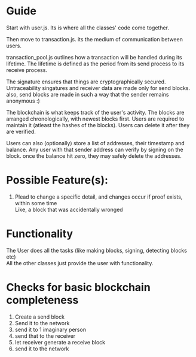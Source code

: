 # Guide
Start with user.js.
Its is where all the classes' code come together.

Then move to transaction.js.
its the medium of communication between users.

transaction_pool.js outlines how a transaction will be handled during its lifetime.
The lifetime is defined as the period from its send process to its receive process.

The signature ensures that things are cryptographically secured.
Untraceability singatures and receiver data are made only for send blocks.
also, send blocks are made in such a way that the sender remains anonymous :)

The blockchain is what keeps track of the user's activity.
The blocks are arranged chronologically, with newest blocks first.
Users are required to maintain it (atleast the hashes of the blocks).
Users can delete it after they are verified.

Users can also (optionally) store a list of addresses, their timestamp and balance.
Any user with that sender address can verify by signing on the block.
once the balance hit zero, they may safely delete the addresses.


# Possible Feature(s):
1. Plead to change a specific detail, and changes occur if proof exists, within some time<br />
    Like, a block that was accidentally wronged


# Functionality
The User does all the tasks (like making blocks, signing, detecting blocks etc) <br />
All the other classes just provide the user with functionality.

# Checks for basic blockchain completeness
1. Create a send block
2. Send it to the network
3. send it to 1 imaginary person
4. send that to the receiver
5. let receiver generate a receive block
6. send it to the network
